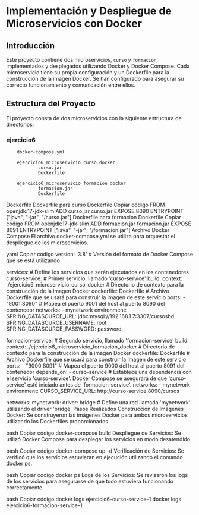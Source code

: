 # Implementación y Despliegue de Microservicios con Docker

## Introducción

Este proyecto contiene dos microservicios, `curso` y `formacion`, implementados y desplegados utilizando Docker y Docker Compose. Cada microservicio tiene su propia configuración y un Dockerfile para la construcción de la imagen Docker. Se han configurado para asegurar su correcto funcionamiento y comunicación entre ellos.

## Estructura del Proyecto

El proyecto consta de dos microservicios con la siguiente estructura de directorios:


### ejercicio6
        docker-compose.yml

        ejercicio6_microservicio_curso_docker
                curso.jar
                Dockerfile

        ejercicio6_microservicio_formacion_docker
                formacion.jar
                Dockerfile

        
Dockerfile
Dockerfile para curso
Dockerfile
Copiar código
FROM openjdk:17-jdk-slim
ADD curso.jar curso.jar
EXPOSE 8090
ENTRYPOINT ["java", "-jar", "/curso.jar"]
Dockerfile para formacion
Dockerfile
Copiar código
FROM openjdk:17-jdk-slim
ADD formacion.jar formacion.jar
EXPOSE 8091
ENTRYPOINT ["java", "-jar", "/formacion.jar"]
Archivo Docker Compose
El archivo docker-compose.yml se utiliza para orquestar el despliegue de los microservicios.

yaml
Copiar código
version: '3.8'  # Versión del formato de Docker Compose que se está utilizando

services:       # Define los servicios que serán ejecutados en los contenedores
  curso-service: # Primer servicio, llamado 'curso-service'
    build: 
      context: ./ejercicio6_microservicio_curso_docker  # Directorio de contexto para la construcción de la imagen Docker
      dockerfile: Dockerfile                            # Archivo Dockerfile que se usará para construir la imagen de este servicio
    ports:
      - "9001:8090"         # Mapea el puerto 9001 del host al puerto 8090 del contenedor
    networks:
      - mynetwork
    environment:
      SPRING_DATASOURCE_URL: jdbc:mysql://192.168.1.7:3307/cursosbd
      SPRING_DATASOURCE_USERNAME: root
      SPRING_DATASOURCE_PASSWORD: password

  formacion-service: # Segundo servicio, llamado 'formacion-service'
    build: 
      context: ./ejercicio6_microservicio_formacion_docker  # Directorio de contexto para la construcción de la imagen Docker
      dockerfile: Dockerfile                                # Archivo Dockerfile que se usará para construir la imagen de este servicio
    ports:
      - "9000:8091"         # Mapea el puerto 9000 del host al puerto 8091 del contenedor
    depends_on:
      - curso-service       # Establece una dependencia con el servicio 'curso-service'. Docker Compose se asegurará de que 'curso-service' esté iniciado antes de 'formacion-service'.
    networks:
      - mynetwork
    environment:
      CURSO_SERVICE_URL: http://curso-service:8090/cursos

networks:
  mynetwork:
    driver: bridge          # Define una red llamada 'mynetwork' utilizando el driver 'bridge'
Pasos Realizados
Construcción de Imágenes Docker:
Se construyeron las imágenes Docker para ambos microservicios utilizando los Dockerfiles proporcionados.

bash
Copiar código
docker-compose build
Despliegue de Servicios:
Se utilizó Docker Compose para desplegar los servicios en modo desatendido.

bash
Copiar código
docker-compose up -d
Verificación de Servicios:
Se verificó que los servicios estuvieran en ejecución utilizando el comando docker ps.

bash
Copiar código
docker ps
Logs de los Servicios:
Se revisaron los logs de los servicios para asegurarse de que todo estuviera funcionando correctamente.

bash
Copiar código
docker logs ejercicio6-curso-service-1
docker logs ejercicio6-formacion-service-1
